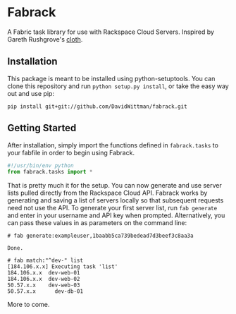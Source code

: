 # Fabrack
A Fabric task library for use with Rackspace Cloud Servers. Inspired by Gareth Rushgrove's [cloth](https://github.com/garethr/cloth).

## Installation
This package is meant to be installed using python-setuptools. You can clone this repository and run `python setup.py install`, or take the easy way out and use pip:

`pip install git+git://github.com/DavidWittman/fabrack.git`

## Getting Started
After installation, simply import the functions defined in `fabrack.tasks` to your fabfile in order to begin using Fabrack.

``` python
#!/usr/bin/env python
from fabrack.tasks import *
```

That is pretty much it for the setup. You can now generate and use server lists pulled directly from the Rackspace Cloud API. Fabrack works by generating and saving a list of servers locally so that subsequent requests need not use the API. To generate your first server list, run `fab generate` and enter in your username and API key when prompted. Alternatively, you can pass these values in as parameters on the command line:

```
# fab generate:exampleuser,1baabb5ca739bedead7d3beef3c8aa3a

Done.
```

```
# fab match:"^dev-" list
[184.106.x.x] Executing task 'list'
184.106.x.x  dev-web-01
184.106.x.x	 dev-web-02
50.57.x.x    dev-web-03
50.57.x.x	   dev-db-01
```

More to come.
